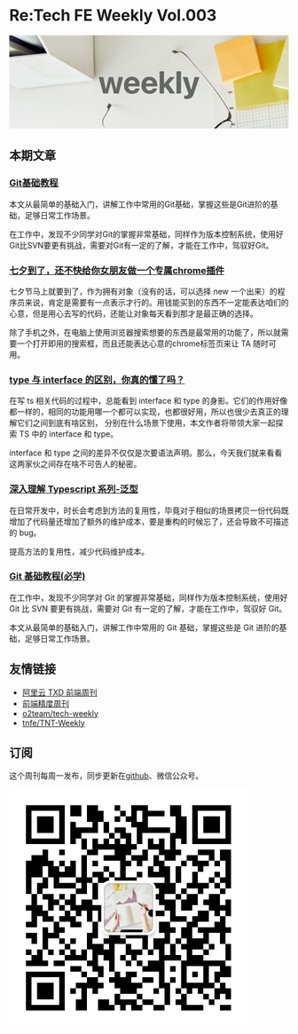 # Re:Tech FE Weekly Vol.003

![](https://raw.githubusercontent.com/retech-fe/image-hosting/main/img/2022/08/08/11-10-04-9b39540aa9ffa2223c6198a222fb47a0-dcca450c-0118-4e49-b97a-d3c3b7571eb2-725b53.png)

## 本期文章

### [Git基础教程](https://mp.weixin.qq.com/s?__biz=MzA5MjQwMzQyNw==&mid=2650763994&idx=1&sn=75af8145bb278d070c0540783d0d24d6&chksm=88667156bf11f840394dc8d6d8594088448c7dfd83713444683ef988f4f2836355747d355a5c#rd)

本文从最简单的基础入门，讲解工作中常用的Git基础，掌握这些是Git进阶的基础，足够日常工作场景。

在工作中，发现不少同学对Git的掌握非常基础，同样作为版本控制系统，使用好Git比SVN要更有挑战，需要对Git有一定的了解，才能在工作中，驾驭好Git。

### [七夕到了，还不快给你女朋友做一个专属chrome插件](https://juejin.cn/post/7122332008252080142)

七夕节马上就要到了，作为拥有对象（没有的话，可以选择 new 一个出来）的程序员来说，肯定是需要有一点表示才行的。用钱能买到的东西不一定能表达咱们的心意，但是用心去写的代码，还能让对象每天看到那才是最正确的选择。

除了手机之外，在电脑上使用浏览器搜索想要的东西是最常用的功能了，所以就需要一个打开即用的搜索框，而且还能表达心意的chrome标签页来让 TA 随时可用。


### [type 与 interface 的区别，你真的懂了吗？](https://mp.weixin.qq.com/s/mOB95li-tuaswWliGiYZyw)

在写 ts 相关代码的过程中，总能看到 interface 和 type 的身影。它们的作用好像都一样的，相同的功能用哪一个都可以实现，也都很好用，所以也很少去真正的理解它们之间到底有啥区别， 分别在什么场景下使用，本文作者将带领大家一起探索 TS 中的 interface 和 type。

interface 和 type 之间的差异不仅仅是次要语法声明。那么，今天我们就来看看这两家伙之间存在啥不可告人的秘密。

### [深入理解 Typescript 系列-泛型](https://juejin.cn/post/6996479857559339038)

在日常开发中，时长会考虑到方法的复用性，毕竟对于相似的场景拷贝一份代码既增加了代码量还增加了额外的维护成本，要是重构的时候忘了，还会导致不可描述的 bug。

提高方法的复用性，减少代码维护成本。

### [Git 基础教程(必学)](https://mp.weixin.qq.com/s/0mGBRiG-kOa9rNL3qn9vVQ)

在工作中，发现不少同学对 Git 的掌握非常基础，同样作为版本控制系统，使用好 Git 比 SVN 要更有挑战，需要对 Git 有一定的了解，才能在工作中，驾驭好 Git。

本文从最简单的基础入门，讲解工作中常用的 Git 基础，掌握这些是 Git 进阶的基础，足够日常工作场景。

## 友情链接

- [阿里云 TXD 前端周刊](https://github.com/aliyunfe/weekly)
- [前端精度周刊](https://github.com/ascoders/weekly)
- [o2team/tech-weekly]()
- [tnfe/TNT-Weekly](https://github.com/tnfe/TNT-Weekly/)

## 订阅

这个周刊每周一发布，同步更新在[github](https://github.com/retech-fe/weekly)、微信公众号。

![](https://raw.githubusercontent.com/retech-fe/image-hosting/main/img/2022/08/08/11-10-31-00dddeb5e5c7f41d76b8a886daf30c30-qrcode_for_gh_1ab4464eae79_430-173b0f.jpg)
